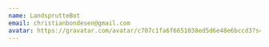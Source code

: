 ```yaml
---
name: LandsprutteBot
email: christianbondesen@gmail.com
avatar: https://gravatar.com/avatar/c707c1fa6f6651038ed5d6e48e6bccd3?s=400&d=robohash&r=x
---
```

